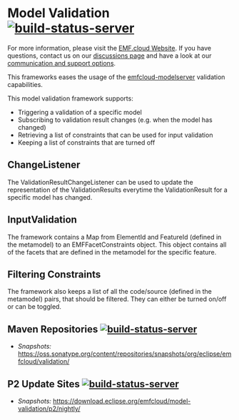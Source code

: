 # Model Validation [![build-status-server](https://img.shields.io/jenkins/build?jobUrl=https://ci.eclipse.org/emfcloud/job/eclipse-emfcloud/job/model-validation/job/master/)](https://ci.eclipse.org/emfcloud/job/eclipse-emfcloud/job/model-validation/job/master/)
For more information, please visit the [EMF.cloud Website](https://www.eclipse.org/emfcloud/). If you have questions, contact us on our [discussions page](https://github.com/eclipse-emfcloud/emfcloud/discussions) and have a look at our [communication and support options](https://www.eclipse.org/emfcloud/contact/).

This frameworks eases the usage of the [emfcloud-modelserver](https://github.com/eclipse-emfcloud/emfcloud-modelserver) validation capabilities.

This model validation framework supports:
- Triggering a validation of a specific model
- Subscribing to validation result changes (e.g. when the model has changed)
- Retrieving a list of constraints that can be used for input validation
- Keeping a list of constraints that are turned off

## ChangeListener
The ValidationResultChangeListener can be used to update the representation of the ValidationResults everytime the ValidationResult for a specific model has changed.

## InputValidation
The framework contains a Map from ElementId and FeatureId (defined in the metamodel) to an EMFFacetConstraints object. This object contains all of the facets that are defined in the metamodel for the specific feature.

## Filtering Constraints
The framework also keeps a list of all the code/source (defined in the metamodel) pairs, that should be filtered. They can either be turned on/off or can be toggled.

## Maven Repositories [![build-status-server](https://img.shields.io/jenkins/build?jobUrl=https://ci.eclipse.org/emfcloud/job/deploy-emfcloud-model-validation-m2/&label=publish)](https://ci.eclipse.org/emfcloud/job/deploy-emfcloud-model-validation-m2/)
- <i>Snapshots: </i>  https://oss.sonatype.org/content/repositories/snapshots/org/eclipse/emfcloud/validation/

## P2 Update Sites [![build-status-server](https://img.shields.io/jenkins/build?jobUrl=https://ci.eclipse.org/emfcloud/job/deploy-emfcloud-model-validation-p2/&label=publish)](https://ci.eclipse.org/emfcloud/job/deploy-emfcloud-model-validation-p2/)
- <i>Snapshots: </i> https://download.eclipse.org/emfcloud/model-validation/p2/nightly/